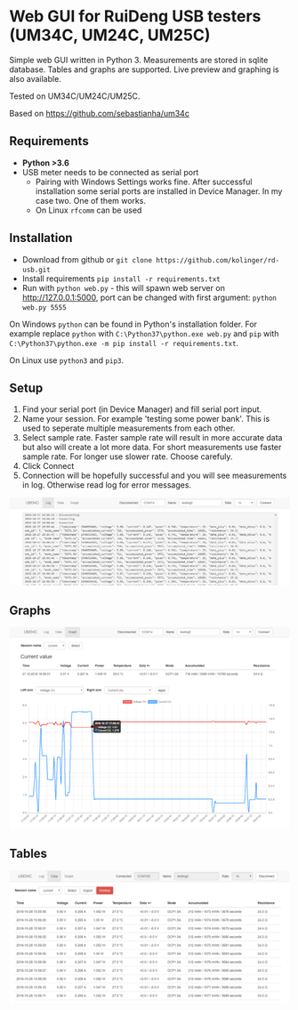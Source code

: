 Web GUI for RuiDeng USB testers (UM34C, UM24C, UM25C) 
==

Simple web GUI written in Python 3. Measurements are stored in sqlite database. Tables and graphs are supported. 
Live preview and graphing is also available.

Tested on UM34C/UM24C/UM25C.

Based on https://github.com/sebastianha/um34c


Requirements
--
- **Python >3.6**
- USB meter needs to be connected as serial port
    - Pairing with Windows Settings works fine. After successful installation some serial ports are 
    installed in Device Manager. In my case two. One of them works.
    - On Linux `rfcomm` can be used


Installation
--
- Download from github or `git clone https://github.com/kolinger/rd-usb.git`
- Install requirements `pip install -r requirements.txt`
- Run with `python web.py` - this will spawn web server on http://127.0.0.1:5000, port can be changed 
with first argument: `python web.py 5555`

On Windows `python` can be found in Python's installation folder. 
For example replace `python` with `C:\Python37\python.exe web.py` 
and `pip` with `C:\Python37\python.exe -m pip install -r requirements.txt`.

On Linux use `python3` and `pip3`.

Setup
--

1. Find your serial port (in Device Manager) and fill serial port input.
2. Name your session. For example 'testing some power bank'. This is 
used to seperate multiple measurements from each other.
3. Select sample rate. Faster sample rate will result in more accurate data but also
will create a lot more data. For short measurements use faster sample rate. For longer 
use slower rate. Choose carefuly.
4. Click Connect
5. Connection will be hopefully successful and you will see measurements in log. 
Otherwise read log for error messages.

![setup](screenshots/setup.png)

Graphs
--

![tables](screenshots/graphs.png)

Tables
--

![tables](screenshots/tables.png)

